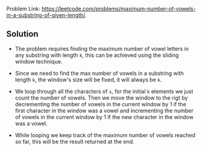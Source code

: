 Problem Link: https://leetcode.com/problems/maximum-number-of-vowels-in-a-substring-of-given-length/. 

## Solution

- The problem requires finding the maximum number of vowel letters in any substring with length `k`, this can be achieved using the sliding window technique.

- Since we need to find the max number of vowels in a substring with length `k`, the window's size will be fixed, it will always be `k`.

- We loop through all the characters of `s`, for the initial `k` elements we just count the number of vowels. Then we move the window to the rigt by decrementing the number of vowels in the current window by 1 if the first character in the window was a vowel and incrementing the number of vowels in the current window by 1 if the new character in the window was a vowel. 

- While looping we keep track of the maximum number of vowels reached so far, this will be the result returned at the end.
